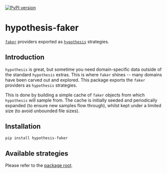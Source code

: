 [![PyPI version](https://badge.fury.io/py/hypothesis-faker.svg)](https://badge.fury.io/py/hypothesis-faker)

# hypothesis-faker

[`faker`](https://github.com/joke2k/faker/) providers exported as
[`hypothesis`](https://github.com/HypothesisWorks/hypothesis) strategies.

## Introduction

`hypothesis` is great, but sometime you need domain-specific data outside of the
standard `hypothesis` extras. This is where `faker` shines -- many domains have
been carved out and explored. This package exports the `faker` providers as
`hypothesis` strategies.

This is done by building a simple cache of `faker` objects from which
`hypothesis` will sample from. The cache is initially seeded and periodically
expanded (to ensure new samples flow through), whilst kept under a limited size
(to avoid unbounded file sizes).

## Installation

```bash
pip install hypothesis-faker
```

## Available strategies

Please refer to the [package root](https://github.com/dycw/hypothesis-faker/blob/master/src/hypothesis_faker/__init__.py).
